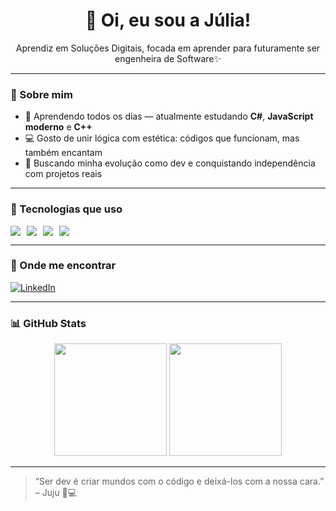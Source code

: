 <h1 align="center">🌙 Oi, eu sou a Júlia!</h1>

<p align="center">
  Aprendiz em Soluções Digitais, focada em aprender para futuramente ser engenheira de Software✨
</p>

---

### 🌸 Sobre mim

- 🌱 Aprendendo todos os dias — atualmente estudando **C#**, **JavaScript moderno** e **C++**
- 💻 Gosto de unir lógica com estética: códigos que funcionam, mas também encantam
- 🎯 Buscando minha evolução como dev e conquistando independência com projetos reais

---

### 🧰 Tecnologias que uso

<div style="display: flex; gap: 10px;">
<img src="https://img.shields.io/badge/HTML5-E34F26?style=for-the-badge&logo=html5&logoColor=white" />
<img src="https://img.shields.io/badge/CSS3-1572B6?style=for-the-badge&logo=css3&logoColor=white" />
<img src="https://img.shields.io/badge/JavaScript-F7DF1E?style=for-the-badge&logo=javascript&logoColor=black" />
<img src="https://img.shields.io/badge/Python-3776AB?style=for-the-badge&logo=python&logoColor=white" />


</div>

---

### 💌 Onde me encontrar

[![LinkedIn](https://img.shields.io/badge/-LinkedIn-0077B5?style=flat-square&logo=LinkedIn&logoColor=white)](https://www.linkedin.com/in/j%C3%BAlia-carolina-52546a356/)


---

### 📊 GitHub Stats

<div align="center">
  <img height="180em" src="https://github-readme-stats.vercel.app/api?username=JuuhhCarol&show_icons=true&theme=tokyonight"/>
  <img height="180em" src="https://github-readme-stats.vercel.app/api/top-langs/?username=JuuhCarol&layout=compact&langs_count=8&theme=tokyonight"/>
</div>

---

> “Ser dev é criar mundos com o código e deixá-los com a nossa cara.” – Juju 🌙💻
